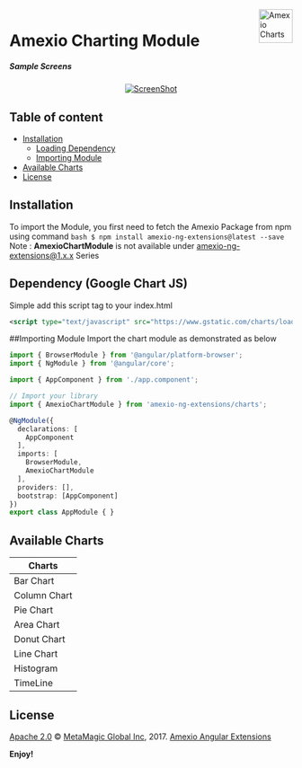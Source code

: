 <a href="https://amexio.org/">
    <img src="https://www.lesarbresdesign.info/images/plotalot/icon_plotalot.png" alt="Amexio Charts" title="Amexio" align="right" height="60" />
</a>

Amexio Charting Module
======================
<div align="center">
<h5 align="left">Sample Screens</h5>
  <a href="http://amexio.org/demoapp/">
    <img src="https://image.ibb.co/ndAycF/chart2_1.png"
      alt="ScreenShot" />
      </a>
</div>


## Table of content

- [Installation](#installation)
    - [Loading Dependency](#dependency-google-chart-js)
    - [Importing Module](#dependency-google-chart-js)
- [Available Charts](#available-charts)
- [License](#license)


## Installation
To import the Module, you first need to fetch the Amexio Package from npm using command ```bash $ npm install amexio-ng-extensions@latest --save ```
Note : <b>AmexioChartModule</b> is not available under amexio-ng-extensions@1.x.x Series

## Dependency (Google Chart JS)
Simple add this script tag to your index.html
```xml
<script type="text/javascript" src="https://www.gstatic.com/charts/loader.js"></script>
```

##Importing Module
Import the chart module as demonstrated as below

```typescript
import { BrowserModule } from '@angular/platform-browser';
import { NgModule } from '@angular/core';

import { AppComponent } from './app.component';

// Import your library
import { AmexioChartModule } from 'amexio-ng-extensions/charts';

@NgModule({
  declarations: [
    AppComponent
  ],
  imports: [
    BrowserModule,
    AmexioChartModule
  ],
  providers: [],
  bootstrap: [AppComponent]
})
export class AppModule { }
```

## Available Charts

| Charts        |
| ------------- |
| Bar Chart     |
| Column Chart  |
| Pie Chart     |
| Area Chart    |
| Donut Chart   |
| Line Chart    |
| Histogram     |
| TimeLine      |


## License

[Apache 2.0](http://www.amexio.org/metamagic-showcase/license.html) © [MetaMagic Global Inc](http://www.metamagicglobal.com/), 2017. [Amexio Angular Extensions](http://www.amexio.tech)

**Enjoy!**
